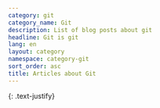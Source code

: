 ```yaml
---
category: git
category_name: Git
description: List of blog posts about git
headline: Git is git
lang: en
layout: category
namespace: category-git
sort_order: asc
title: Articles about Git
---
```


{: .text-justify}
